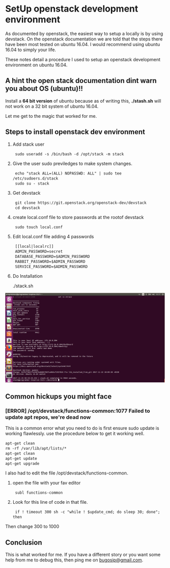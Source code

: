 
# SetUp openstack development environment

As documented by openstack, the easiest way to setup a locally is by using devstack. On the openstack documentation we are told that the steps there have been most tested on ubuntu 16.04. I would recommend using ubuntu 16.04 to simply your life.

These notes detail a procedure I used to setup an openstack development environment on ubuntu 16.04.

## A hint the open stack documentation  dint warn you about OS (ubuntu)!!

Install a **64 bit version** of ubuntu because as of writing this, **./stash.sh** will not work on a 32 bit system of ubuntu 16.04.

Let me get to the magic that worked for me.

## Steps to install openstack dev environment

1. Add stack user

		sudo useradd -s /bin/bash -d /opt/stack -m stack

2. Give the user sudo previledges to make system changes.
	
		echo "stack ALL=(ALL) NOPASSWD: ALL" | sudo tee /etc/sudoers.d/stack
		sudo su - stack

3. Get devstack
	
		git clone https://git.openstack.org/openstack-dev/devstack
		cd devstack

4. create local.conf file to store passwords at the rootof devstack

		sudo touch local.conf

5. Edit local.conf file adding 4 passwords

		[[local|localrc]]
		ADMIN_PASSWORD=secret
		DATABASE_PASSWORD=$ADMIN_PASSWORD
		RABBIT_PASSWORD=$ADMIN_PASSWORD
		SERVICE_PASSWORD=$ADMIN_PASSWORD

6. Do Installation

	./stack.sh

![make test](/images/openstackenv.png)

## Common hickups you might face

### [ERROR] /opt/devstack/functions-common:1077 Failed to update apt repos, we're dead now

This is a common error what you need to do is first ensure sudo update is working flawlessly. use the  procedure below to get it working well.

	apt-get clean
	rm -rf /var/lib/apt/lists/*
	apt-get clean
	apt-get update 
	apt-get upgrade

I also had to edit the file /opt/devstack/functions-common.

1. open the file with your fav editor

		subl functions-common

2. Look for this line of code in that file.

		if ! timeout 300 sh -c "while ! $update_cmd; do sleep 30; done"; then

Then change 300 to 1000


## Conclusion

This is what worked for me. If you have a different story or you want some help from me to debug this, then ping me on bugosip@gmail.com.
